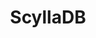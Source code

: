---
draft: false
title: ScyllaDB
content:
  id: scylladb
  name: ScyllaDB
  website: https://www.scylladb.com/
  short_description: ScyllaDB is a true NoSQL database for the most demanding applications.
---